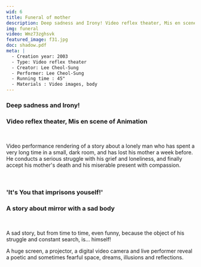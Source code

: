 ```yaml
---
wid: 6
title: Funeral of mother
description: Deep sadness and Irony! Video reflex theater, Mis en scene of Animation
img: funeral
video: Wmz73zghsvk
featured_image: f31.jpg
doc: shadow.pdf
meta: |
  - Creation year: 2003
  - Type: Video reflex theater
  - Creator: Lee Cheol-Sung
  - Performer: Lee Cheol-Sung
  - Running time : 45"
  - Materials : Video images, body
---
```


### Deep sadness and Irony!

### Video reflex theater, Mis en scene of Animation

&nbsp;

Video performance rendering of a story about a lonely man who has spent a very long time in a small, dark room, and has lost his mother a week before. He conducts a serious struggle with his grief and loneliness, and finally accept his mother's death and his miserable present with compassion.

&nbsp;

### 'It's You that imprisons youself!'

### A story about mirror with a sad body

&nbsp;

A sad story, but from time to time, even funny, because the object of his struggle and constant search, is... himself!

A huge screen, a projector, a digital video camera and live performer reveal a poetic and sometimes fearful space, dreams, illusions and reflections.

&nbsp;

